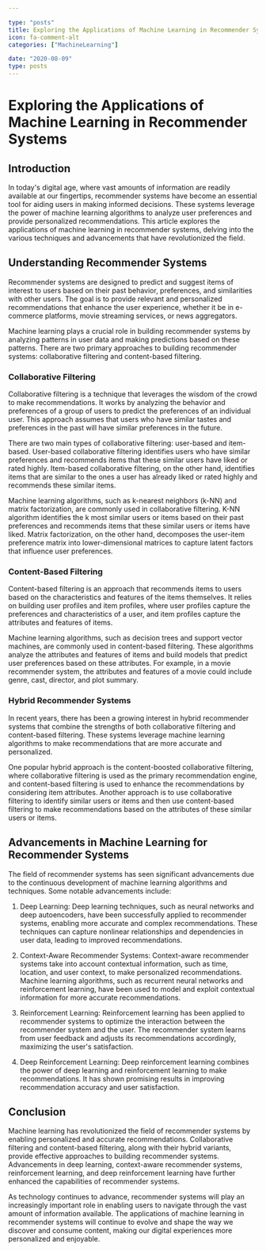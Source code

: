 ```yaml
---

type: "posts"
title: Exploring the Applications of Machine Learning in Recommender Systems
icon: fa-comment-alt
categories: ["MachineLearning"]

date: "2020-08-09"
type: posts
---
```





# Exploring the Applications of Machine Learning in Recommender Systems

## Introduction

In today's digital age, where vast amounts of information are readily available at our fingertips, recommender systems have become an essential tool for aiding users in making informed decisions. These systems leverage the power of machine learning algorithms to analyze user preferences and provide personalized recommendations. This article explores the applications of machine learning in recommender systems, delving into the various techniques and advancements that have revolutionized the field.

## Understanding Recommender Systems

Recommender systems are designed to predict and suggest items of interest to users based on their past behavior, preferences, and similarities with other users. The goal is to provide relevant and personalized recommendations that enhance the user experience, whether it be in e-commerce platforms, movie streaming services, or news aggregators.

Machine learning plays a crucial role in building recommender systems by analyzing patterns in user data and making predictions based on these patterns. There are two primary approaches to building recommender systems: collaborative filtering and content-based filtering.

### Collaborative Filtering

Collaborative filtering is a technique that leverages the wisdom of the crowd to make recommendations. It works by analyzing the behavior and preferences of a group of users to predict the preferences of an individual user. This approach assumes that users who have similar tastes and preferences in the past will have similar preferences in the future.

There are two main types of collaborative filtering: user-based and item-based. User-based collaborative filtering identifies users who have similar preferences and recommends items that these similar users have liked or rated highly. Item-based collaborative filtering, on the other hand, identifies items that are similar to the ones a user has already liked or rated highly and recommends these similar items.

Machine learning algorithms, such as k-nearest neighbors (k-NN) and matrix factorization, are commonly used in collaborative filtering. K-NN algorithm identifies the k most similar users or items based on their past preferences and recommends items that these similar users or items have liked. Matrix factorization, on the other hand, decomposes the user-item preference matrix into lower-dimensional matrices to capture latent factors that influence user preferences.

### Content-Based Filtering

Content-based filtering is an approach that recommends items to users based on the characteristics and features of the items themselves. It relies on building user profiles and item profiles, where user profiles capture the preferences and characteristics of a user, and item profiles capture the attributes and features of items.

Machine learning algorithms, such as decision trees and support vector machines, are commonly used in content-based filtering. These algorithms analyze the attributes and features of items and build models that predict user preferences based on these attributes. For example, in a movie recommender system, the attributes and features of a movie could include genre, cast, director, and plot summary.

### Hybrid Recommender Systems

In recent years, there has been a growing interest in hybrid recommender systems that combine the strengths of both collaborative filtering and content-based filtering. These systems leverage machine learning algorithms to make recommendations that are more accurate and personalized.

One popular hybrid approach is the content-boosted collaborative filtering, where collaborative filtering is used as the primary recommendation engine, and content-based filtering is used to enhance the recommendations by considering item attributes. Another approach is to use collaborative filtering to identify similar users or items and then use content-based filtering to make recommendations based on the attributes of these similar users or items.

## Advancements in Machine Learning for Recommender Systems

The field of recommender systems has seen significant advancements due to the continuous development of machine learning algorithms and techniques. Some notable advancements include:

1. Deep Learning: Deep learning techniques, such as neural networks and deep autoencoders, have been successfully applied to recommender systems, enabling more accurate and complex recommendations. These techniques can capture nonlinear relationships and dependencies in user data, leading to improved recommendations.

2. Context-Aware Recommender Systems: Context-aware recommender systems take into account contextual information, such as time, location, and user context, to make personalized recommendations. Machine learning algorithms, such as recurrent neural networks and reinforcement learning, have been used to model and exploit contextual information for more accurate recommendations.

3. Reinforcement Learning: Reinforcement learning has been applied to recommender systems to optimize the interaction between the recommender system and the user. The recommender system learns from user feedback and adjusts its recommendations accordingly, maximizing the user's satisfaction.

4. Deep Reinforcement Learning: Deep reinforcement learning combines the power of deep learning and reinforcement learning to make recommendations. It has shown promising results in improving recommendation accuracy and user satisfaction.

## Conclusion

Machine learning has revolutionized the field of recommender systems by enabling personalized and accurate recommendations. Collaborative filtering and content-based filtering, along with their hybrid variants, provide effective approaches to building recommender systems. Advancements in deep learning, context-aware recommender systems, reinforcement learning, and deep reinforcement learning have further enhanced the capabilities of recommender systems.

As technology continues to advance, recommender systems will play an increasingly important role in enabling users to navigate through the vast amount of information available. The applications of machine learning in recommender systems will continue to evolve and shape the way we discover and consume content, making our digital experiences more personalized and enjoyable.